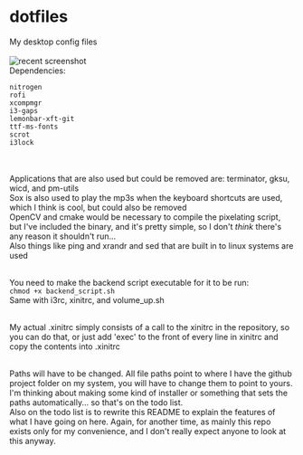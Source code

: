 # dotfiles
My desktop config files<br/><br/>
![recent screenshot](http://www.pokemonrevolution.me/scrot.png)<br/>
Dependencies:<br/>
```
nitrogen
rofi
xcompmgr
i3-gaps
lemonbar-xft-git
ttf-ms-fonts
scrot
i3lock
```
<br/>
<br/>
Applications that are also used but could be removed are: terminator, gksu, wicd, and pm-utils<br/>
Sox is also used to play the mp3s when the keyboard shortcuts are used, which I think is cool, but could also be removed<br/>
OpenCV and cmake would be necessary to compile the pixelating script, but I've included the binary, and it's pretty simple, so I don't <i>think</i> there's any reason it shouldn't run...<br/>
Also things like ping and xrandr and sed that are built in to linux systems are used<br/><br/>

You need to make the backend script executable for it to be run:<br/>
```chmod +x backend_script.sh```<br/>
Same with i3rc, xinitrc, and volume_up.sh<br/><br/>

My actual .xinitrc simply consists of a call to the xinitrc in the repository, so you can do that, or just add 'exec' to the front of every line in xinitrc and copy the contents into .xinitrc<br/><br/>

Paths will have to be changed. All file paths point to where I have the github project folder on my system, you will have to change them to point to yours. I'm thinking about making some kind of installer or something that sets the paths automatically... so that's on the todo list.<br/>
Also on the todo list is to rewrite this README to explain the features of what I have going on here. Again, for another time, as mainly this repo exists only for my convenience, and I don't really 
expect anyone to look at this anyway.<br/>
